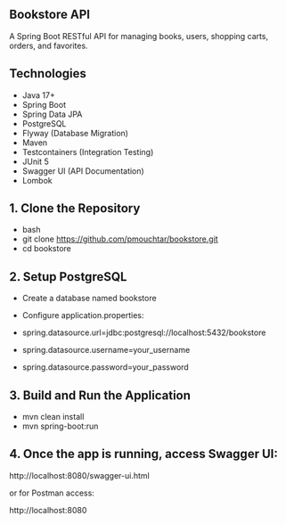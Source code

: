 ## Bookstore API

A Spring Boot RESTful API for managing books, users, shopping carts, orders, and favorites.

## Technologies

- Java 17+
- Spring Boot
- Spring Data JPA
- PostgreSQL
- Flyway (Database Migration)
- Maven
- Testcontainers (Integration Testing)
- JUnit 5
- Swagger UI (API Documentation)
- Lombok


## 1. Clone the Repository

- bash
- git clone https://github.com/pmouchtar/bookstore.git
- cd bookstore

## 2. Setup PostgreSQL

- Create a database named bookstore
- Configure application.properties:

- spring.datasource.url=jdbc:postgresql://localhost:5432/bookstore
- spring.datasource.username=your_username
- spring.datasource.password=your_password

## 3. Build and Run the Application

- mvn clean install
- mvn spring-boot:run

## 4. Once the app is running, access Swagger UI:

http://localhost:8080/swagger-ui.html

or for Postman access:

http://localhost:8080
